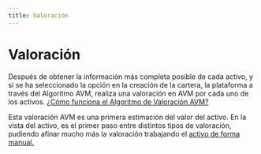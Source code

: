 ```yaml
---
title: Valoración
---
```

# Valoración

Después de obtener la información más completa posible de cada activo, y si se ha seleccionado la opción en la creación de la cartera, la plataforma a través del Algoritmo AVM, realiza una valoración en AVM por cada uno de los activos. [¿Cómo funciona el Algoritmo de Valoración AVM?](/Faqs/Valuation/ValuationAlgorithm)

Esta valoración AVM es una primera estimación del valor del activo. En la vista del activo, es el primer paso entre distintos tipos de valoración, pudiendo afinar mucho más la valoración trabajando el [activo de forma manual.](/AssetView/Valuation.html#valoracion-manual)
